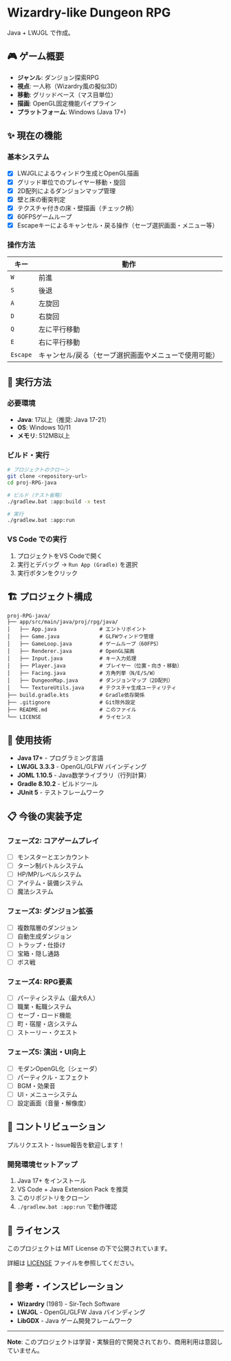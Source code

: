 # Wizardry-like Dungeon RPG

Java + LWJGL で作成。

## 🎮 ゲーム概要

- **ジャンル**: ダンジョン探索RPG
- **視点**: 一人称（Wizardry風の擬似3D）
- **移動**: グリッドベース（マス目単位）
- **描画**: OpenGL固定機能パイプライン
- **プラットフォーム**: Windows (Java 17+)

## ✨ 現在の機能

### 基本システム

- [x] LWJGLによるウィンドウ生成とOpenGL描画
- [x] グリッド単位でのプレイヤー移動・旋回
- [x] 2D配列によるダンジョンマップ管理
- [x] 壁と床の衝突判定
- [x] テクスチャ付きの床・壁描画（チェック柄）
- [x] 60FPSゲームループ
- [x] Escapeキーによるキャンセル・戻る操作（セーブ選択画面・メニュー等）

### 操作方法

| キー      | 動作                                               |
|----------|----------------------------------------------------|
| `W`      | 前進                                               |
| `S`      | 後退                                               |
| `A`      | 左旋回                                             |
| `D`      | 右旋回                                             |
| `Q`      | 左に平行移動                                       |
| `E`      | 右に平行移動                                       |
| `Escape` | キャンセル/戻る（セーブ選択画面やメニューで使用可能） |

## 🚀 実行方法

### 必要環境

- **Java**: 17以上（推奨: Java 17-21）
- **OS**: Windows 10/11
- **メモリ**: 512MB以上

### ビルド・実行

```bash
# プロジェクトのクローン
git clone <repository-url>
cd proj-RPG-java

# ビルド（テスト省略）
./gradlew.bat :app:build -x test

# 実行
./gradlew.bat :app:run
```

### VS Code での実行

1. プロジェクトをVS Codeで開く
2. 実行とデバッグ → `Run App (Gradle)` を選択
3. 実行ボタンをクリック

## 🏗️ プロジェクト構成

```　　
proj-RPG-java/
├── app/src/main/java/proj/rpg/java/
│   ├── App.java              # エントリポイント
│   ├── Game.java             # GLFWウィンドウ管理
│   ├── GameLoop.java         # ゲームループ（60FPS）
│   ├── Renderer.java         # OpenGL描画
│   ├── Input.java            # キー入力処理
│   ├── Player.java           # プレイヤー（位置・向き・移動）
│   ├── Facing.java           # 方角列挙（N/E/S/W）
│   ├── DungeonMap.java       # ダンジョンマップ（2D配列）
│   └── TextureUtils.java     # テクスチャ生成ユーティリティ
├── build.gradle.kts          # Gradle依存関係
├── .gitignore                # Git除外設定
├── README.md                 # このファイル
└── LICENSE                   # ライセンス
```

## 🔧 使用技術

- **Java 17+** - プログラミング言語
- **LWJGL 3.3.3** - OpenGL/GLFW バインディング
- **JOML 1.10.5** - Java数学ライブラリ（行列計算）
- **Gradle 8.10.2** - ビルドツール
- **JUnit 5** - テストフレームワーク

## 📋 今後の実装予定

### フェーズ2: コアゲームプレイ

- [ ] モンスターとエンカウント
- [ ] ターン制バトルシステム
- [ ] HP/MP/レベルシステム
- [ ] アイテム・装備システム
- [ ] 魔法システム

### フェーズ3: ダンジョン拡張

- [ ] 複数階層のダンジョン
- [ ] 自動生成ダンジョン
- [ ] トラップ・仕掛け
- [ ] 宝箱・隠し通路
- [ ] ボス戦

### フェーズ4: RPG要素

- [ ] パーティシステム（最大6人）
- [ ] 職業・転職システム
- [ ] セーブ・ロード機能
- [ ] 町・宿屋・店システム
- [ ] ストーリー・クエスト

### フェーズ5: 演出・UI向上

- [ ] モダンOpenGL化（シェーダ）
- [ ] パーティクル・エフェクト
- [ ] BGM・効果音
- [ ] UI・メニューシステム
- [ ] 設定画面（音量・解像度）

## 🤝 コントリビューション

プルリクエスト・Issue報告を歓迎します！

### 開発環境セットアップ

1. Java 17+ をインストール
2. VS Code + Java Extension Pack を推奨
3. このリポジトリをクローン
4. `./gradlew.bat :app:run` で動作確認

## 📝 ライセンス

このプロジェクトは MIT License の下で公開されています。

詳細は [LICENSE](LICENSE) ファイルを参照してください。

## 🎯 参考・インスピレーション

- **Wizardry** (1981) - Sir-Tech Software
- **LWJGL** - OpenGL/GLFW Java バインディング
- **LibGDX** - Java ゲーム開発フレームワーク

---

**Note**: このプロジェクトは学習・実験目的で開発されており、商用利用は意図していません。
